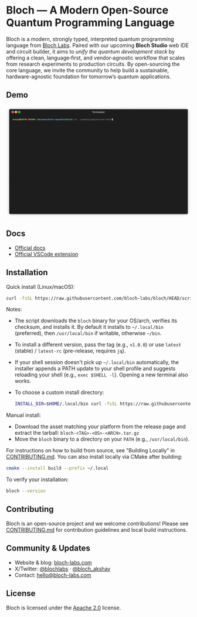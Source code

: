 # Bloch — A Modern Open-Source Quantum Programming Language

Bloch is a modern, strongly typed, interpreted quantum programming language from [Bloch Labs](https://bloch-labs.com). Paired with our upcoming **Bloch Studio** web IDE and circuit builder, it aims to *unify the quantum development stack* by offering a clean, language‑first, and vendor‑agnostic workflow that scales from research experiments to production circuits. By open-sourcing the core language, we invite the community to help build a sustainable, hardware-agnostic foundation for tomorrow’s quantum applications.

## Demo
![Demo of `/examples/superposition2.bloch`](demo/superposition2-demo.gif)

## Docs
- [Official docs](https://docs.bloch-labs.com/bloch/overview)
- [Official VSCode extension](https://github.com/bloch-labs/bloch-vscode)

## Installation

Quick install (Linux/macOS):

```bash
curl -fsSL https://raw.githubusercontent.com/bloch-labs/bloch/HEAD/scripts/install.sh | bash -s -- latest
```

Notes:
- The script downloads the `bloch` binary for your OS/arch, verifies its checksum, and installs it. By default it installs to `~/.local/bin` (preferred), then `/usr/local/bin` if writable, otherwise `~/bin`.
- To install a different version, pass the tag (e.g., `v1.0.0`) or use `latest` (stable) / `latest-rc` (pre-release, requires `jq`).
- If your shell session doesn't pick up `~/.local/bin` automatically, the installer appends a PATH update to your shell profile and suggests reloading your shell (e.g., `exec $SHELL -l`). Opening a new terminal also works.
- To choose a custom install directory:

  ```bash
  INSTALL_DIR=$HOME/.local/bin curl -fsSL https://raw.githubusercontent.com/bloch-labs/bloch/HEAD/scripts/install.sh | bash -s -- latest
  ```

Manual install:
- Download the asset matching your platform from the release page and extract the tarball: `bloch-<TAG>-<OS>-<ARCH>.tar.gz`
- Move the `bloch` binary to a directory on your `PATH` (e.g., `/usr/local/bin`).

For instructions on how to build from source, see "Building Locally" in [CONTRIBUTING.md](CONTRIBUTING.md). You can also install locally via CMake after building:

```bash
cmake --install build --prefix ~/.local
```

To verify your installation:

```bash
bloch --version
```

## Contributing
Bloch is an open-source project and we welcome contributions! Please see [CONTRIBUTING.md](CONTRIBUTING.md) for contribution guidelines and local build instructions.

## Community & Updates

- Website & blog: [bloch-labs.com](https://bloch-labs.com)
- X/Twitter: [@blochlabs](https://x.com/blochlabs) · [@bloch_akshay](https://x.com/bloch_akshay)
- Contact: [hello@bloch-labs.com](mailto:hello@bloch-labs.com)

## License
Bloch is licensed under the [Apache 2.0](https://www.apache.org/licenses/LICENSE-2.0) license.
